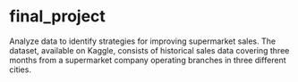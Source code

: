 # final_project
Analyze data to identify strategies for improving supermarket sales. The dataset, available on Kaggle, consists of historical sales data covering three months from a supermarket company operating branches in three different cities. 
